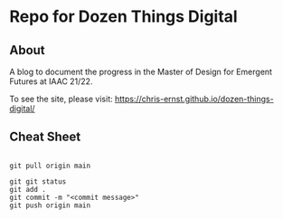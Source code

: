 # Repo for Dozen Things Digital

## About

A blog to document the progress in the Master of Design for Emergent Futures at IAAC 21/22. 

To see the site, please visit: https://chris-ernst.github.io/dozen-things-digital/

## Cheat Sheet

```

git pull origin main

git git status
git add .
git commit -m "<commit message>"
git push origin main

```

